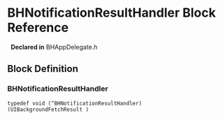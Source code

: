 # BHNotificationResultHandler Block Reference

&nbsp;&nbsp;**Declared in** BHAppDelegate.h  

<a title="Block Definition" name="instance_methods"></a>
## Block Definition
### BHNotificationResultHandler

<code>typedef void (^BHNotificationResultHandler) (UIBackgroundFetchResult )</code>

